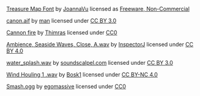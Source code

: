 [Treasure Map Font](https://www.fontspace.com/treasure-map-font-f40513)
by [JoannaVu](https://www.fontspace.com/joannavu)
licensed as [Freeware, Non-Commercial](https://www.fontspace.com/help#license)

[canon.aif](https://freesound.org/people/man/sounds/14615/)
by [man](https://freesound.org/people/man/)
licensed under [CC BY 3.0](http://creativecommons.org/licenses/by/3.0/)

[Cannon fire](https://opengameart.org/content/cannon-fire)
by [Thimras](https://opengameart.org/users/thimras)
licensed under [CC0](http://creativecommons.org/publicdomain/zero/1.0/)

[Ambience, Seaside Waves, Close, A.wav](https://freesound.org/people/InspectorJ/sounds/400632/)
by [InspectorJ](http://www.jshaw.co.uk/)
licensed under [CC BY 4.0](https://creativecommons.org/licenses/by/4.0/)

[water_splash.wav](https://freesound.org/people/soundscalpel.com/sounds/110393/)
by [soundscalpel.com](https://freesound.org/people/soundscalpel.com/)
licensed under [CC BY 3.0](https://freesound.org/people/soundscalpel.com/)

[Wind Houling 1 .wav](https://freesound.org/people/Bosk1/sounds/144083/)
by [Bosk1](https://freesound.org/people/Bosk1/)
licensed under [CC BY-NC 4.0](https://creativecommons.org/licenses/by-nc/4.0/)

[Smash.ogg](https://freesound.org/people/egomassive/sounds/536777/)
by [egomassive](https://freesound.org/people/egomassive/)
licensed under [CC0](http://creativecommons.org/publicdomain/zero/1.0/)
